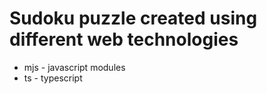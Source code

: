# Sudoku puzzle created using different web technologies

* mjs - javascript modules
* ts  - typescript